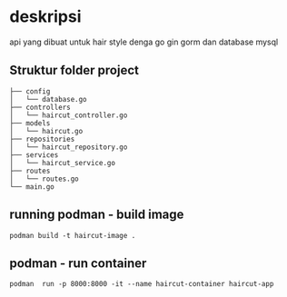 # deskripsi

api yang dibuat untuk hair style denga go gin gorm dan database mysql

## Struktur folder project

```language
├── config
│   └── database.go
├── controllers
│   └── haircut_controller.go
├── models
│   └── haircut.go
├── repositories
│   └── haircut_repository.go
├── services
│   └── haircut_service.go
├── routes
│   └── routes.go
└── main.go
```

## running podman - build image

`podman build -t haircut-image .`

## podman - run container

`podman  run -p 8000:8000 -it --name haircut-container haircut-app`
